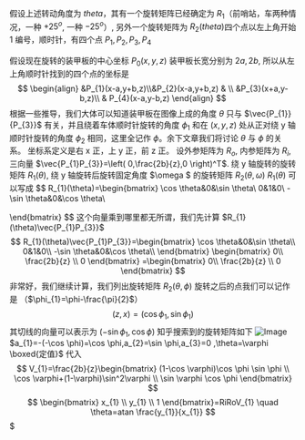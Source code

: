假设上述转动角度为 $theta$，其有一个旋转矩阵已经确定为 $R_1$（前哨站，车两种情况，一种 $+25^o$, 一种 $-25^o$）, 另外一个旋转矩阵为 $R_2(theta)$四个点以左上角开始 1 编号，顺时针，有四个点 $P_1,P_2,P_3,P_4$

假设现在旋转的装甲板的中心坐标 $P_{0}(x,y,z)$
装甲板长宽分别为 $2a,2b$, 所以从左上角顺时针找到的四个点的坐标是
$$
\begin{align}
&P_{1}(x-a,y+b,z)\\&P_{2}(x-a,y+b,z) & \\
 &P_{3}(x+a,y-b,z)\\
& P_{4}(x-a,y-b,z) 
\end{align}
$$
根据一些推导，我们大体可以知道装甲板在图像上成的角度 $\theta$ 只与 $\vec{P_{1}}{P_{3}}$ 有关，并且绕着车体顺时针旋转的角度 $\phi_{1}$ 和在 $(x,y,z)$ 处从正对绕 y 轴顺时针旋转的角度 $\phi_{2}$ 相同，这里全记作 $\phi$。余下文章我们将讨论 $\theta$ 与 $\phi$ 的关系。
坐标系定义是右 x 正，上 y 正，前 z 正。
设外参矩阵为 $R_{o}$, 内参矩阵为 $R_{i}$, 三向量 $\vec{P_{1}P_{3}}=\left( 0,\frac{2b}{z},0 \right)^T$.
绕 y 轴旋转的旋转矩阵 $R_{1}(\theta)$, 绕 y 轴旋转后旋转固定角度 $\omega $ 的旋转矩阵 $R_{2}(\theta,\omega )$
$R_{1}(\theta)$ 可以写成
$$
R_{1}(\theta)=\begin{bmatrix}
\cos \theta&0&\sin \theta\\ 
0&1&0\\ 
-\sin \theta&0&\cos \theta\\


\end{bmatrix}
$$
这个向量乘到哪里都无所谓，我们先计算 $R_{1}(\theta)\vec{P_{1}P_{3}}$
$$
R_{1}(\theta)\vec{P_{1}P_{3}}=\begin{bmatrix}
\cos \theta&0&\sin \theta\\ 
0&1&0\\ 
-\sin \theta&0&\cos \theta\\
\end{bmatrix}
\begin{bmatrix}
 0\\ 
\frac{2b}{z} \\
0 
\end{bmatrix}
=\begin{bmatrix}
 0\\ 
\frac{2b}{z} \\
0 
\end{bmatrix}
$$
非常好，我们继续计算，我们列出旋转矩阵 $R_{2}(\theta,\phi)$
旋转之后的点我们可以记作是 （$\phi_{1}=\phi-\frac{\pi}{2}$）
$$
(z,x)=\left(\cos \phi_{1},\sin \phi_{1}  \right)
$$
其切线的向量可以表示为 $(-\sin \phi_{1},\cos \phi)$
知乎搜索到的旋转矩阵如下
![Image](https://pic4.zhimg.com/80/v2-50b47de40a917d51dfb3132ac1aa9116.png)
$a_{1}=-(-\cos \phi)=\cos \phi,a_{2}=\sin \phi,a_{3}=0 ,\theta=\varphi \boxed{定值}$
代入
$$
V_{1}=\frac{2b}{z}\begin{bmatrix}
(1-\cos \varphi)\cos \phi \sin \phi  \\
\cos \varphi+(1-\varphi)\sin^2\varphi \\
\sin \varphi \cos \phi
\end{bmatrix}
$$
$$
\begin{bmatrix}
x_{1} \\
y_{1} \\
1
\end{bmatrix}=RiRoV_{1} \quad \theta=atan \frac{y_{1}}{x_{1}}
$$$
